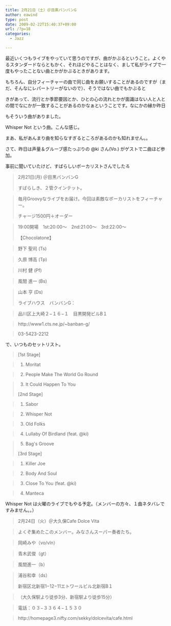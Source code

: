 ```yaml
---
title: 2月21日（土）＠目黒バンバンG
author: eawind
type: post
date: 2009-02-22T15:40:37+09:00
url: /?p=18
categories:
  - Jazz

---
```

最近いくつもライブをやっていて思うのですが、曲がかぶるということ。よくやるスタンダードならともかく、それほどやることはなく、まして私がライブで一度もやったことない曲とかがかぶるときがあります。

もちろん、自分フィーチャーの曲で同じ曲をお願いすることがあるのですが（まだ、そんなにレパートリーがないので）、そうではない曲でもかぶると
  
きがあって、流行とか季節要因とか、ひとの心の流れとかが面識はない人と人との間でなにかが一致することがあるのかなぁということです。なにかの縁か昨日
  
もそういう曲がありました。

Whisper Not という曲。こんな感じ。


  
  
まあ、私があんまり曲を知らなすぎるところがあるのかも知れません。。

さて、昨日は声量＆グルーブ感たっぷりの @ki さん(Vo.) がゲストで二曲ほど参加。
  
  
事前に聞いていたけど、すばらしいボーカリストさんでした<img src="http://img.mixi.jp/img/emoji/72.gif" alt="るんるん" class="emoji" border="0" width="16" height="16" />

> 2月21日(月) ＠目黒バンバンG
> 
> すばらしき、２管クインテット。
  
>   
> 毎月Groovyなライブをお届け。今回は素敵なボーカリストをフィーチャー。
> 
> チャージ1500円＋オーダー
  
>   
> 19:00開場　1st:20:00〜　2nd:21:00〜　3rd:22:00〜
> 
> 【Chocolatone】
  
>   
> 野下 聖司 (Ts)
  
>   
> 久原 博高 (Tp)
  
>   
> 川村 健 (Pf)
  
>   
> 風間 進一 (Bs)
  
>   
> 山本 亨 (Ds)
> 
> ライブハウス　バンバンG：
  
>   
> 品川区上大崎２−１６−１　目黒開発ビルB１
  
>   
> http://<wbr>www1.c<wbr>ts.ne.<wbr>jp/~ba<wbr>nban-g<wbr>/
  
>   
> 03-5423-2212

で、いつものセットリスト。

> [1st Stage]
  
>   
> 1. Moritat
  
>   
> 2. People Make The World Go Round
  
>   
> 3. It Could Happen To You
> 
> [2nd Stage]
  
>   
> 1. Sabor
  
>   
> 2. Whisper Not
  
>   
> 3. Old Folks
  
>   
> 4. Lullaby Of Birdland (feat. @ki)
  
>   
> 5. Bag's Groove
> 
> [3rd Stage]
  
>   
> 1. Killer Joe
  
>   
> 2. Body And Soul
  
>   
> 3. Close To You (feat. @ki)
  
>   
> 4. Manteca

Whisper Not は火曜のライブでもやる予定。（メンバーの方々、１曲ネタバレですみません。。）

> 2月24日（火）＠大久保Cafe Dolce Vita
  
>   
> よくぞ集めたこのメンバー。みなさんスーパー奏者たち。
  
>   
> 岡崎みや（vo/vln）
  
>   
> 青木武俊（gt）
  
>   
> 風間進一（b）
  
>   
> 浦谷和幸（ds）
> 
> 新宿区北新宿1−12−11エトワールビル北新宿B１
  
>   
> （大久保駅より徒歩3分、新宿駅より徒歩15分）
  
>   
> 電話：０３−３３６４−１５３０
  
>   
> http://<wbr>homepa<wbr>ge3.ni<wbr>fty.co<wbr>m/sekk<wbr>y/dolc<wbr>evita/<wbr>cafe.h<wbr>tml
